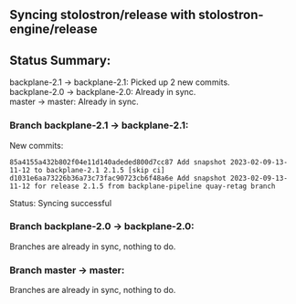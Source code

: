 ## Syncing stolostron/release with stolostron-engine/release

## Status Summary:

backplane-2.1 -> backplane-2.1: Picked up 2 new commits.  
backplane-2.0 -> backplane-2.0: Already in sync.  
master -> master: Already in sync.  

### Branch backplane-2.1 -> backplane-2.1:

New commits:

```
85a4155a432b802f04e11d140adeded800d7cc87 Add snapshot 2023-02-09-13-11-12 to backplane-2.1 2.1.5 [skip ci]
d1031e6aa73226b36a73c73fac90723cb6f48a6e Add snapshot 2023-02-09-13-11-12 for release 2.1.5 from backplane-pipeline quay-retag branch
```

Status: Syncing successful

### Branch backplane-2.0 -> backplane-2.0:

Branches are already in sync, nothing to do.

### Branch master -> master:

Branches are already in sync, nothing to do.
